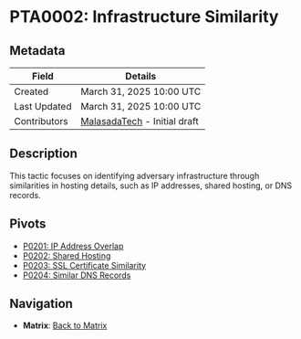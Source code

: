 # PTA0002: Infrastructure Similarity

## Metadata
| Field          | Details                                      |
|----------------|----------------------------------------------|
| Created        | March 31, 2025 10:00 UTC                    |
| Last Updated   | March 31, 2025 10:00 UTC                    |
| Contributors   | [MalasadaTech](../../contributors.md#malasadatech) - Initial draft |

## Description
This tactic focuses on identifying adversary infrastructure through similarities in hosting details, such as IP addresses, shared hosting, or DNS records.

## Pivots
- [P0201: IP Address Overlap](../../pivots/P0201.md)
- [P0202: Shared Hosting](../../pivots/P0202.md)
- [P0203: SSL Certificate Similarity](../../pivots/P0203.md)
- [P0204: Similar DNS Records](../../pivots/P0204.md)

## Navigation
- **Matrix**: [Back to Matrix](../../matrix.md)
